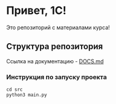 # Привет, 1С!

Это репозиторий с материалами курса!


## Структура репозитория

Ссылка на документацию - [DOCS.md](/docs/DOCS.md)


### Инструкция по запуску проекта

```shell
cd src
python3 main.py
```
